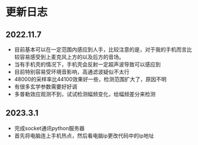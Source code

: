 # 更新日志

## 2022.11.7

+ 目前基本可以在一定范围内感应到人手，比较注意的是，对于我的手机而言比较容易感受到上麦克风上方的以及后方的音场。
+ 当有手机壳的情况下，手机壳会反射一定超声波导致可以感应到
+ 目前特别容易受环境音影响，高通滤波疑似不太行
+ 48000的采样率比44100效果好一些，检测范围扩大了，原因不明
+ 有很多玄学参数需要好好调
+ 多普勒效应观测不到，试试检测幅频变化，给幅频差分来检测

## 2023.3.1
+ 完成socket通讯python服务器
+ 首先将电脑连上手机热点，然后看电脑ip更改代码中的ip地址
